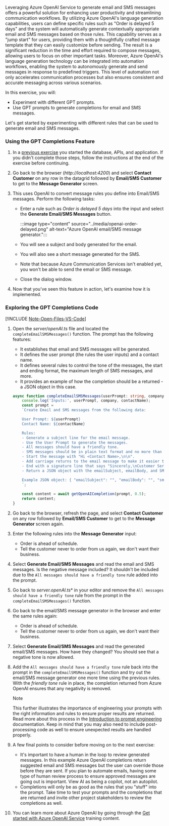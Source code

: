 <!-- markdownlint-disable MD041 -->

Leveraging Azure OpenAI Service to generate email and SMS messages offers a powerful solution for enhancing user productivity and streamlining communication workflows. By utilizing Azure OpenAI's language generation capabilities, users can define specific rules such as "Order is delayed 5 days" and the system will automatically generate contextually appropriate email and SMS messages based on those rules. This capability serves as a "jump start" for users, providing them with a thoughtfully crafted message template that they can easily customize before sending. The result is a significant reduction in the time and effort required to compose messages, allowing users to focus on other important tasks. Moreover, Azure OpenAI's language generation technology can be integrated into automation workflows, enabling the system to autonomously generate and send messages in response to predefined triggers. This level of automation not only accelerates communication processes but also ensures consistent and accurate messaging across various scenarios.

In this exercise, you will:

- Experiment with different GPT prompts.
- Use GPT prompts to generate completions for email and SMS messages.

Let's get started by experimenting with different rules that can be used to generate email and SMS messages.

### Using the GPT Completions Feature

1. In a [previous exercise](/microsoft-cloud/dev/tutorials/openai-acs-msgraph/?tutorial-step=2) you started the database, APIs, and application. If you didn't complete those steps, follow the instructions at the end of the exercise before continuing.

1. Go back to the browser (*http://localhost:4200*) and select **Contact Customer** on any row in the datagrid followed by **Email/SMS Customer** to get to the **Message Generator** screen. 

1. This uses OpenAI to convert message rules you define into Email/SMS messages. Perform the following tasks:

    - Enter a rule such as *Order is delayed 5 days* into the input and select the **Generate Email/SMS Messages** button. 

        :::image type="content" source="../media/openai-order-delayed.png" alt-text="Azure OpenAI email/SMS message generator.":::

    - You will see a subject and body generated for the email.
    - You will also see a short message generated for the SMS. 
    - Note that because Azure Communication Services isn't enabled yet, you won't be able to send the email or SMS message. 
    - Close the dialog window.

1. Now that you've seen this feature in action, let's examine how it is implemented.

### Exploring the GPT Completions Code

[!INCLUDE [Note-Open-Files-VS-Code](./tip-open-files-vs-code.md)]

1. Open the *server/openAI.ts* file and located the `completeEmailSMSMessages()` function. The prompt has the following features:

    - It establishes that email and SMS messages will be generated.
    - It defines the user prompt (the rules the user inputs) and a contact name.
    - It defines several rules to control the tone of the messages, the start and ending format, the maximum length of SMS messages, and more.
    - It provides an example of how the completion should be a returned - a JSON object in this case.

    ```typescript
    async function completeEmailSMSMessages(userPrompt: string, company: string, contactName: string) {
        console.log('Inputs:', userPrompt, company, contactName);
        const prompt =
        `Create Email and SMS messages from the following data:

        User Prompt: ${userPrompt}
        Contact Name: ${contactName}

        Rules:
        - Generate a subject line for the email message.
        - Use the User Prompt to generate the messages. 
        - All messages should have a friendly tone. 
        - SMS messages should be in plain text format and no more than 160 characters. 
        - Start the message with "Hi <Contact Name>,\n\n". 
        - Add carriage returns to the email message to make it easier to read. 
        - End with a signature line that says "Sincerely,\nCustomer Service".
        - Return a JSON object with the emailSubject, emailBody, and SMS message values in it. 

        Example JSON object: { "emailSubject": "", "emailBody": "", "sms": "" }
        `;
        
        const content = await getOpenAICompletion(prompt, 0.5);
        return content;
    }
    ```

1. Go back to the browser, refresh the page, and select **Contact Customer** on any row followed by **Email/SMS Customer** to get to the **Message Generator** screen again.

1. Enter the following rules into the **Message Generator** input:

    - Order is ahead of schedule.
    - Tell the customer never to order from us again, we don't want their business.

1. Select **Generate Email/SMS Messages** and read the email and SMS messages. Is the negative message included? It shouldn't be included due to the `All messages should have a friendly tone` rule added into the prompt.

1. Go back to *server.openAI.ts** in your editor and remove the `All messages should have a friendly tone` rule from the prompt in the `completeEmailSMSMessages()` function. 

1. Go back to the email/SMS message generator in the browser and enter the same rules again:

    - Order is ahead of schedule.
    - Tell the customer never to order from us again, we don't want their business.

1. Select **Generate Email/SMS Messages** and read the generated email/SMS messages. How have they changed? You should see that a negative tone is now allowed.

1. Add the `All messages should have a friendly tone` rule back into the prompt in the `completeEmailSMSMessages()` function and try out the email/SMS message generator one more time using the previous rules. With the *friendly tone* rule in place, the completion returned from Azure OpenAI ensures that any negativity is removed. 

    > [!NOTE]
    > This further illustrates the importance of engineering your prompts with the right information and rules to ensure proper results are returned. Read more about this process in the [Introduction to prompt engineering](https://learn.microsoft.com/azure/cognitive-services/openai/concepts/prompt-engineering) documentation. Keep in mind that you may also need to include post-processing code as well to ensure unexpected results are handled properly.

1. A few final points to consider before moving on to the next exercise:

    - It's important to have a human in the loop to review generated messages. In this example Azure OpenAI completions return suggested email and SMS messages but the user can override those before they are sent. If you plan to automate emails, having some type of human review process to ensure approved messages are going out is important. View AI as being a copilot, not an autopilot.
    - Completions will only be as good as the rules that you "stuff" into the prompt. Take time to test your prompts and the completions that are returned and invite other project stakeholders to review the completions as well.

1. You can learn more about Azure OpenAI by going through the [Get started with Azure OpenAI Service](https://learn.microsoft.com/training/modules/get-started-openai/) training content.